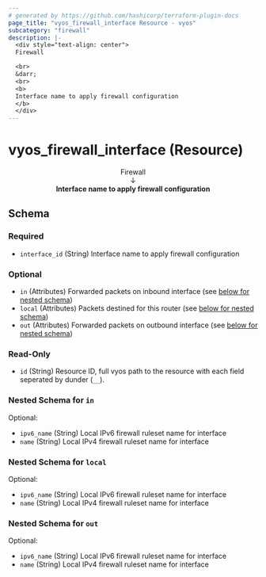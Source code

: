 ```yaml
---
# generated by https://github.com/hashicorp/terraform-plugin-docs
page_title: "vyos_firewall_interface Resource - vyos"
subcategory: "firewall"
description: |-
  <div style="text-align: center">
  Firewall

  <br>
  &darr;
  <br>
  <b>
  Interface name to apply firewall configuration
  </b>
  </div>
---
```


# vyos_firewall_interface (Resource)

<div style="text-align: center">
Firewall

<br>
&darr;
<br>
<b>
Interface name to apply firewall configuration
</b>
</div>



<!-- schema generated by tfplugindocs -->
## Schema

### Required

- `interface_id` (String) Interface name to apply firewall configuration

### Optional

- `in` (Attributes) Forwarded packets on inbound interface (see [below for nested schema](#nestedatt--in))
- `local` (Attributes) Packets destined for this router (see [below for nested schema](#nestedatt--local))
- `out` (Attributes) Forwarded packets on outbound interface (see [below for nested schema](#nestedatt--out))

### Read-Only

- `id` (String) Resource ID, full vyos path to the resource with each field seperated by dunder (`__`).

<a id="nestedatt--in"></a>
### Nested Schema for `in`

Optional:

- `ipv6_name` (String) Local IPv6 firewall ruleset name for interface
- `name` (String) Local IPv4 firewall ruleset name for interface


<a id="nestedatt--local"></a>
### Nested Schema for `local`

Optional:

- `ipv6_name` (String) Local IPv6 firewall ruleset name for interface
- `name` (String) Local IPv4 firewall ruleset name for interface


<a id="nestedatt--out"></a>
### Nested Schema for `out`

Optional:

- `ipv6_name` (String) Local IPv6 firewall ruleset name for interface
- `name` (String) Local IPv4 firewall ruleset name for interface

